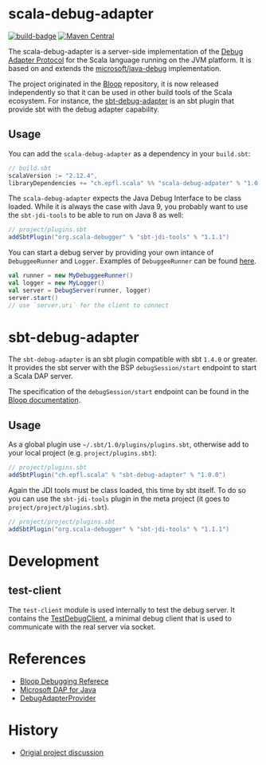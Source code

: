 # scala-debug-adapter
[![build-badge][]][build]
[![Maven Central](https://maven-badges.herokuapp.com/maven-central/ch.epfl.scala/sbt-debug-adapter/badge.svg)](https://maven-badges.herokuapp.com/maven-central/ch.epfl.scala/sbt-debug-adapter)

[build]:       https://github.com/scalacenter/scala-debug-adapter/actions?query=branch%3Amain+workflow%3A%22Continuous+Integration%22
[build-badge]: https://github.com/scalacenter/scala-debug-adapter/workflows/Continuous%20Integration/badge.svg?branch=main

The scala-debug-adapter is a server-side implementation of the [Debug Adapter Protocol](https://microsoft.github.io/debug-adapter-protocol/) for the Scala language running on the JVM platform.
It is based on and extends the [microsoft/java-debug](https://github.com/microsoft/java-debug) implementation.

The project originated in the [Bloop](https://github.com/scalacenter/bloop) repository, it is now released independently so that it can be used in other build tools of the Scala ecosystem.
For instance, the [sbt-debug-adapter](#sbt-debug-adapter) is an sbt plugin that provide sbt with the debug adapter capability. 

## Usage

You can add the `scala-debug-adapter` as a dependency in your `build.sbt`:
```scala
// build.sbt
scalaVersion := "2.12.4",
libraryDependencies += "ch.epfl.scala" %% "scala-debug-adpater" % "1.0.0"
```

The `scala-debug-adapter` expects the Java Debug Interface to be class loaded.
While it is always the case with Java 9, you probably want to use the `sbt-jdi-tools` to be able to run on Java 8 as well:

```scala
// project/plugins.sbt
addSbtPlugin("org.scala-debugger" % "sbt-jdi-tools" % "1.1.1")
```

You can start a debug server by providing your own intance of `DebuggeeRunner` and `Logger`.
Examples of `DebuggeeRunner` can be found [here](https://github.com/scalacenter/scala-debug-adapter/blob/main/sbt/plugin/src/main/scala/ch/epfl/scala/debugadapter/sbtplugin/internal/SbtDebuggeeRunner.scala).

```scala
val runner = new MyDebuggeeRunner()
val logger = new MyLogger()
val server = DebugServer(runner, logger)
server.start()
// use `server.uri` for the client to connect
```

# sbt-debug-adapter

The `sbt-debug-adapter` is an sbt plugin compatible with sbt `1.4.0` or greater.
It provides the sbt server with the BSP `debugSession/start` endpoint to start a Scala DAP server.

The specification of the `debugSession/start` endpoint can be found in the [Bloop documentation](https://scalacenter.github.io/bloop/docs/debugging-reference).

## Usage
As a global plugin use `~/.sbt/1.0/plugins/plugins.sbt`, otherwise add to your local project (e.g. `project/plugins.sbt`):

```scala
// project/plugins.sbt
addSbtPlugin("ch.epfl.scala" % "sbt-debug-adapter" % "1.0.0")
```

Again the JDI tools must be class loaded, this time by sbt itself.
To do so you can use the `sbt-jdi-tools` plugin in the meta project (it goes to `project/project/plugins.sbt`).

```scala
// project/project/plugins.sbt
addSbtPlugin("org.scala-debugger" % "sbt-jdi-tools" % "1.1.1")
```

# Development

## test-client

The `test-client` module is used internally to test the debug server.
It contains the [TestDebugClient](./test-client/src/main/scala/ch/epfl/scala/debugadapter/testing/TestDebugClient.scala), a minimal debug client that is used to communicate with the real server via socket.

# References

- [Bloop Debugging Referece](https://scalacenter.github.io/bloop/docs/debugging-reference)
- [Microsoft DAP for Java](https://github.com/microsoft/vscode-java-debug)
- [DebugAdapterProvider](https://github.com/build-server-protocol/build-server-protocol/issues/145)

# History

- [Origial project discussion](https://github.com/scalameta/metals-feature-requests/issues/168)
